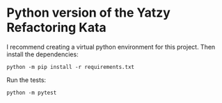 Python version of the Yatzy Refactoring Kata
=============================================

I recommend creating a virtual python environment for this project. Then install the dependencies:

    python -m pip install -r requirements.txt

Run the tests:

    python -m pytest
